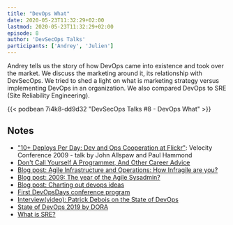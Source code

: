 ```yaml
---
title: "DevOps What"
date: 2020-05-23T11:32:29+02:00
lastmod: 2020-05-23T11:32:29+02:00
episode: 8
author: 'DevSecOps Talks'
participants: ['Andrey', 'Julien']
---
```


Andrey tells us the story of how DevOps came into existence and took over the market.
We discuss the marketing around it, its relationship with DevSecOps.
We tried to shed a light on what is marketing strategy versus implementing DevOps in an organization.
We also compared DevOps to SRE (Site Reliability Engineering).
<!--more-->

<!-- Player -->

{{< podbean 7i4k8-dd9d32 "DevSecOps Talks #8 - DevOps What" >}}

## Notes

- ["10+ Deploys Per Day: Dev and Ops Cooperation at Flickr"](https://www.youtube.com/watch?v=LdOe18KhtT4): Velocity Conference 2009 - talk by John Allspaw and Paul Hammond
- [Don't Call Yourself A Programmer, And Other Career Advice](https://www.kalzumeus.com/2011/10/28/dont-call-yourself-a-programmer/)
- [Blog post: Agile Infrastructure and Operations: How Infragile are you?](http://www.jedi.be/blog/2008/07/23/agile-infrastructure-and-operations-how-infragile-are-you-2/)
- [Blog post: 2009: The year of the Agile Sysadmin?](http://www.jedi.be/blog/2009/03/05/2009-the-year-of-the-agile-sysadmin/)
- [Blog post: Charting out devops ideas](http://www.jedi.be/blog/2009/12/22/charting-out-devops-ideas/)
- [First DevOpsDays conference program](https://legacy.devopsdays.org/events/2009-ghent/program)
- [Interview(video): Patrick Debois on the State of DevOps](https://www.infoq.com/interviews/debois-devops/)
- [State of DevOps 2019 by DORA](https://cloud.google.com/devops/state-of-devops/)
- [What is SRE?](https://landing.google.com/sre/)
